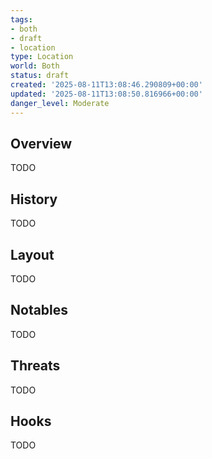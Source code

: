 ```yaml
---
tags:
- both
- draft
- location
type: Location
world: Both
status: draft
created: '2025-08-11T13:08:46.290809+00:00'
updated: '2025-08-11T13:08:50.816966+00:00'
danger_level: Moderate
---
```



## Overview

TODO
## History

TODO
## Layout

TODO
## Notables

TODO
## Threats

TODO
## Hooks

TODO
